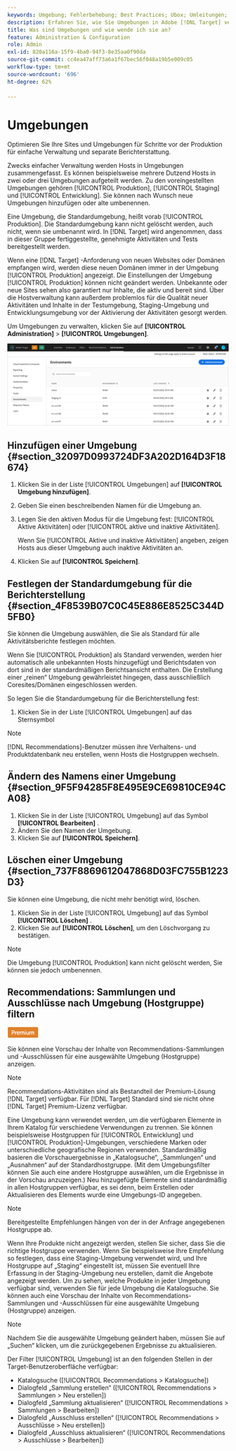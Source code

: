 ```yaml
---
keywords: Umgebung; Fehlerbehebung; Best Practices; Ubox; Umleitungen; Umleitung; Whitelist; Blacklist; Blockierungsliste; Zulassungsliste
description: Erfahren Sie, wie Sie Umgebungen in Adobe [!DNL Target] verwenden können, um Ihre Sites und Umgebungen vor der Produktion zu organisieren und so eine einfache Verwaltung und separate Berichterstattung zu ermöglichen.
title: Was sind Umgebungen und wie wende ich sie an?
feature: Administration & Configuration
role: Admin
exl-id: 820a116a-15f9-4ba0-94f3-8e35aa0f90da
source-git-commit: cc4ea47aff73a6a1f67bec56f048a19b5e009c05
workflow-type: tm+mt
source-wordcount: '696'
ht-degree: 62%

---
```


# Umgebungen

Optimieren Sie Ihre Sites und Umgebungen für Schritte vor der Produktion für einfache Verwaltung und separate Berichterstattung.

Zwecks einfacher Verwaltung werden Hosts in Umgebungen zusammengefasst. Es können beispielsweise mehrere Dutzend Hosts in zwei oder drei Umgebungen aufgeteilt werden. Zu den voreingestellten Umgebungen gehören [!UICONTROL Produktion], [!UICONTROL Staging] und [!UICONTROL Entwicklung]. Sie können nach Wunsch neue Umgebungen hinzufügen oder alte umbenennen.

Eine Umgebung, die Standardumgebung, heißt vorab [!UICONTROL Produktion]. Die Standardumgebung kann nicht gelöscht werden, auch nicht, wenn sie umbenannt wird. In [!DNL Target] wird angenommen, dass in dieser Gruppe fertiggestellte, genehmigte Aktivitäten und Tests bereitgestellt werden.

Wenn eine [!DNL Target] -Anforderung von neuen Websites oder Domänen empfangen wird, werden diese neuen Domänen immer in der Umgebung [!UICONTROL Produktion] angezeigt. Die Einstellungen der Umgebung [!UICONTROL Produktion] können nicht geändert werden. Unbekannte oder neue Sites sehen also garantiert nur Inhalte, die aktiv und bereit sind. Über die Hostverwaltung kann außerdem problemlos für die Qualität neuer Aktivitäten und Inhalte in der Testumgebung, Staging-Umgebung und Entwicklungsumgebung vor der Aktivierung der Aktivitäten gesorgt werden.

Um Umgebungen zu verwalten, klicken Sie auf **[!UICONTROL Administration]** > **[!UICONTROL Umgebungen]**.

![Umgebungsliste](/help/administrating-target/assets/environments.png)

## Hinzufügen einer Umgebung {#section_32097D0993724DF3A202D164D3F18674}

1. Klicken Sie in der Liste [!UICONTROL Umgebungen] auf **[!UICONTROL Umgebung hinzufügen]**.
1. Geben Sie einen beschreibenden Namen für die Umgebung an.
1. Legen Sie den aktiven Modus für die Umgebung fest: [!UICONTROL Aktive Aktivitäten] oder [!UICONTROL aktive und inaktive Aktivitäten].

   Wenn Sie [!UICONTROL Aktive und inaktive Aktivitäten] angeben, zeigen Hosts aus dieser Umgebung auch inaktive Aktivitäten an.

1. Klicken Sie auf **[!UICONTROL Speichern]**.

## Festlegen der Standardumgebung für die Berichterstellung {#section_4F8539B07C0C45E886E8525C344D5FB0}

Sie können die Umgebung auswählen, die Sie als Standard für alle Aktivitätsberichte festlegen möchten.

Wenn Sie [!UICONTROL Produktion] als Standard verwenden, werden hier automatisch alle unbekannten Hosts hinzugefügt und Berichtsdaten von dort sind in der standardmäßigen Berichtsansicht enthalten. Die Erstellung einer „reinen“ Umgebung gewährleistet hingegen, dass ausschließlich Coresites/Domänen eingeschlossen werden.

So legen Sie die Standardumgebung für die Berichterstellung fest:

1. Klicken Sie in der Liste [!UICONTROL Umgebungen] auf das Sternsymbol

>[!NOTE]
>
>[!DNL Recommendations]-Benutzer müssen ihre Verhaltens- und Produktdatenbank neu erstellen, wenn Hosts die Hostgruppen wechseln.

## Ändern des Namens einer Umgebung {#section_9F5F94285F8E495E9CE69810CE94CA08}

1. Klicken Sie in der Liste [!UICONTROL Umgebung] auf das Symbol **[!UICONTROL Bearbeiten]** .
1. Ändern Sie den Namen der Umgebung.
1. Klicken Sie auf **[!UICONTROL Speichern]**.

## Löschen einer Umgebung {#section_737F8869612047868D03FC755B1223D3}

Sie können eine Umgebung, die nicht mehr benötigt wird, löschen.

1. Klicken Sie in der Liste [!UICONTROL Umgebung] auf das Symbol **[!UICONTROL Löschen]** .
1. Klicken Sie auf **[!UICONTROL Löschen]**, um den Löschvorgang zu bestätigen.

>[!NOTE]
>
>Die Umgebung [!UICONTROL Produktion] kann nicht gelöscht werden, Sie können sie jedoch umbenennen.

## Recommendations: Sammlungen und Ausschlüsse nach Umgebung (Hostgruppe) filtern

![Premium-Zeichen](/help/assets/premium.png)

Sie können eine Vorschau der Inhalte von Recommendations-Sammlungen und -Ausschlüssen für eine ausgewählte Umgebung (Hostgruppe) anzeigen.

>[!NOTE]
>
>Recommendations-Aktivitäten sind als Bestandteil der Premium-Lösung [!DNL Target] verfügbar. Für [!DNL Target] Standard sind sie nicht ohne [!DNL Target] Premium-Lizenz verfügbar.

Eine Umgebung kann verwendet werden, um die verfügbaren Elemente in Ihrem Katalog für verschiedene Verwendungen zu trennen. Sie können beispielsweise Hostgruppen für [!UICONTROL Entwicklung] und [!UICONTROL Produktion]-Umgebungen, verschiedene Marken oder unterschiedliche geografische Regionen verwenden. Standardmäßig basieren die Vorschauergebnisse in „Katalogsuche“, „Sammlungen“ und „Ausnahmen“ auf der Standardhostgruppe. (Mit dem Umgebungsfilter können Sie auch eine andere Hostgruppe auswählen, um die Ergebnisse in der Vorschau anzuzeigen.) Neu hinzugefügte Elemente sind standardmäßig in allen Hostgruppen verfügbar, es sei denn, beim Erstellen oder Aktualisieren des Elements wurde eine Umgebungs-ID angegeben.

>[!NOTE]
>
>Bereitgestellte Empfehlungen hängen von der in der Anfrage angegebenen Hostgruppe ab.


Wenn Ihre Produkte nicht angezeigt werden, stellen Sie sicher, dass Sie die richtige Hostgruppe verwenden. Wenn Sie beispielsweise Ihre Empfehlung so festlegen, dass eine Staging-Umgebung verwendet wird, und Ihre Hostgruppe auf „Staging“ eingestellt ist, müssen Sie eventuell Ihre Erfassung in der Staging-Umgebung neu erstellen, damit die Angebote angezeigt werden. Um zu sehen, welche Produkte in jeder Umgebung verfügbar sind, verwenden Sie für jede Umgebung die Katalogsuche. Sie können auch eine Vorschau der Inhalte von Recommendations-Sammlungen und -Ausschlüssen für eine ausgewählte Umgebung (Hostgruppe) anzeigen.

>[!NOTE]
>Nachdem Sie die ausgewählte Umgebung geändert haben, müssen Sie auf „Suchen“ klicken, um die zurückgegebenen Ergebnisse zu aktualisieren.

Der Filter [!UICONTROL Umgebung] ist an den folgenden Stellen in der Target-Benutzeroberfläche verfügbar:

* Katalogsuche ([!UICONTROL Recommendations > Katalogsuche])
* Dialogfeld „Sammlung erstellen“ ([!UICONTROL Recommendations > Sammlungen > Neu erstellen])
* Dialogfeld „Sammlung aktualisieren“ ([!UICONTROL Recommendations > Sammlungen > Bearbeiten])
* Dialogfeld „Ausschluss erstellen“ ([!UICONTROL Recommendations > Ausschlüsse > Neu erstellen])
* Dialogfeld „Ausschluss aktualisieren“ ([!UICONTROL Recommendations > Ausschlüsse > Bearbeiten])
